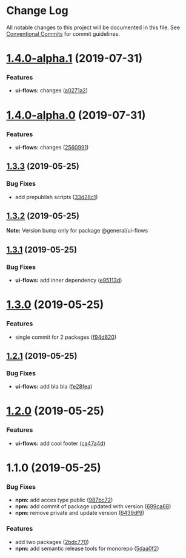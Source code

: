 # Change Log

All notable changes to this project will be documented in this file.
See [Conventional Commits](https://conventionalcommits.org) for commit guidelines.

# [1.4.0-alpha.1](https://github.com/forforeach/lerna-poc/compare/@general/ui-flows@1.4.0-alpha.0...@general/ui-flows@1.4.0-alpha.1) (2019-07-31)


### Features

* **ui-flows:** changes ([a0271a2](https://github.com/forforeach/lerna-poc/commit/a0271a2))





# [1.4.0-alpha.0](https://github.com/forforeach/lerna-poc/compare/@general/ui-flows@1.3.3...@general/ui-flows@1.4.0-alpha.0) (2019-07-31)


### Features

* **ui-flows:** changes ([2560991](https://github.com/forforeach/lerna-poc/commit/2560991))





## [1.3.3](https://github.com/forforeach/lerna-poc/compare/@general/ui-flows@1.3.2...@general/ui-flows@1.3.3) (2019-05-25)


### Bug Fixes

* add prepublish scripts ([33d28c1](https://github.com/forforeach/lerna-poc/commit/33d28c1))





## [1.3.2](https://github.com/forforeach/lerna-poc/compare/@general/ui-flows@1.3.1...@general/ui-flows@1.3.2) (2019-05-25)

**Note:** Version bump only for package @general/ui-flows





## [1.3.1](https://github.com/forforeach/lerna-poc/compare/@general/ui-flows@1.3.0...@general/ui-flows@1.3.1) (2019-05-25)


### Bug Fixes

* **ui-flows:** add inner dependency ([e95113d](https://github.com/forforeach/lerna-poc/commit/e95113d))





# [1.3.0](https://github.com/forforeach/lerna-poc/compare/@general/ui-flows@1.2.1...@general/ui-flows@1.3.0) (2019-05-25)


### Features

* single commit for 2 packages ([f94d820](https://github.com/forforeach/lerna-poc/commit/f94d820))





## [1.2.1](https://github.com/forforeach/lerna-poc/compare/@general/ui-flows@1.2.0...@general/ui-flows@1.2.1) (2019-05-25)


### Bug Fixes

* **ui-flows:** add bla bla ([fe28fea](https://github.com/forforeach/lerna-poc/commit/fe28fea))





# [1.2.0](https://github.com/forforeach/lerna-poc/compare/@general/ui-flows@1.1.0...@general/ui-flows@1.2.0) (2019-05-25)


### Features

* **ui-flows:** add cool footer ([ca47a4d](https://github.com/forforeach/lerna-poc/commit/ca47a4d))





# 1.1.0 (2019-05-25)


### Bug Fixes

* **npm:** add acces type public ([987bc72](https://github.com/forforeach/lerna-poc/commit/987bc72))
* **npm:** add commit of package updated with version ([699ca68](https://github.com/forforeach/lerna-poc/commit/699ca68))
* **npm:** remove private and update version ([6439df9](https://github.com/forforeach/lerna-poc/commit/6439df9))


### Features

* add two packages ([2bdc770](https://github.com/forforeach/lerna-poc/commit/2bdc770))
* **npm:** add semantic release tools for monorepo ([5daa0f2](https://github.com/forforeach/lerna-poc/commit/5daa0f2))
